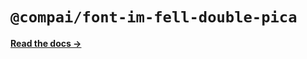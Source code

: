 # `@compai/font-im-fell-double-pica`

[**Read the docs &rarr;**](https://components.ai/docs/typefaces/im-fell-double-pica)
